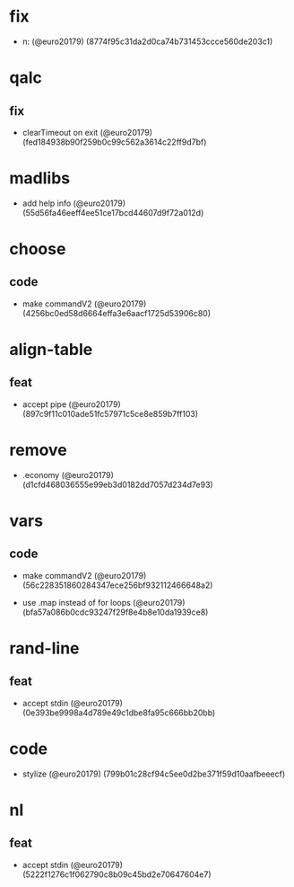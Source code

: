 # fix

* n: (@euro20179) (8774f95c31da2d0ca74b731453ccce560de203c1)


# qalc

## fix

* clearTimeout on exit (@euro20179) (fed184938b90f259b0c99c562a3614c22ff9d7bf)


# madlibs

* add help info (@euro20179) (55d56fa46eeff4ee51ce17bcd44607d9f72a012d)


# choose

## code

* make commandV2 (@euro20179) (4256bc0ed58d6664effa3e6aacf1725d53906c80)


# align-table

## feat

* accept pipe (@euro20179) (897c9f11c010ade51fc57971c5ce8e859b7ff103)


# remove

* .economy (@euro20179) (d1cfd468036555e99eb3d0182dd7057d234d7e93)


# vars

## code

* make commandV2 (@euro20179) (56c228351860284347ece256bf932112466648a2)

* use .map instead of for loops (@euro20179) (bfa57a086b0cdc93247f29f8e4b8e10da1939ce8)


# rand-line

## feat

* accept stdin (@euro20179) (0e393be9998a4d789e49c1dbe8fa95c666bb20bb)


# code

* stylize (@euro20179) (799b01c28cf94c5ee0d2be371f59d10aafbeeecf)


# nl

## feat

* accept stdin (@euro20179) (5222f1276c1f062790c8b09c45bd2e70647604e7)


